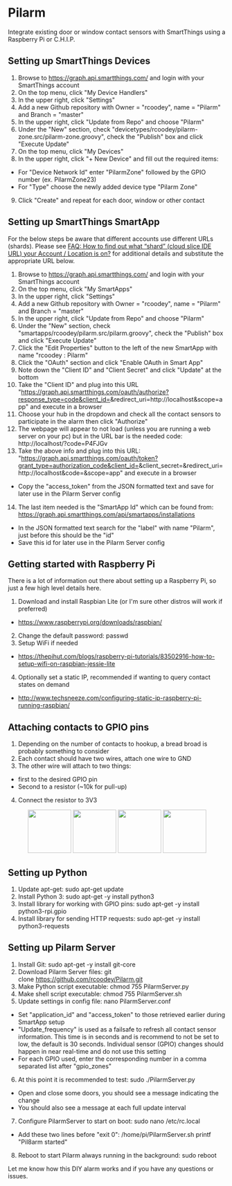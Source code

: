 # Pilarm
Integrate existing door or window contact sensors with SmartThings using a Raspberry Pi or C.H.I.P.

## Setting up SmartThings Devices
1. Browse to https://graph.api.smartthings.com/ and login with your SmartThings account
2. On the top menu, click "My Device Handlers"
3. In the upper right, click "Settings"
4. Add a new Github repository with Owner = "rcoodey", name = "Pilarm" and Branch = "master"
5. In the upper right, click "Update from Repo" and choose "Pilarm"
6. Under the "New" section, check "devicetypes/rcoodey/pilarm-zone.src/pilarm-zone.groovy", check the "Publish" box and click "Execute Update"
7. On the top menu, click "My Devices"
8. In the upper right, click "+ New Device" and fill out the required items:
  * For "Device Network Id" enter "PilarmZone" followed by the GPIO number (ex. PilarmZone23)
  * For "Type" choose the newly added device type "Pilarm Zone"
9. Click "Create" and repeat for each door, window or other contact

## Setting up SmartThings SmartApp
For the below steps be aware that different accounts use different URLs (shards). Please see <a href="https://community.smartthings.com/t/faq-how-to-find-out-what-shard-cloud-slice-ide-url-your-account-location-is-on/53923">FAQ: How to find out what “shard” (cloud slice IDE URL) your Account / Location is on?</a> for additional details and substitute the appropriate URL below.

1. Browse to https://graph.api.smartthings.com/ and login with your SmartThings account
2. On the top menu, click "My SmartApps"
3. In the upper right, click "Settings"
4. Add a new Github repository with Owner = "rcoodey", name = "Pilarm" and Branch = "master"
5. In the upper right, click "Update from Repo" and choose "Pilarm"
6. Under the "New" section, check "smartapps/rcoodey/pilarm.src/pilarm.groovy", check the "Publish" box and click "Execute Update"
7. Click the "Edit Properties" button to the left of the new SmartApp with name "rcoodey : Pilarm"
8. Click the "OAuth" section and click "Enable OAuth in Smart App"
9. Note down the "Client ID" and "Client Secret" and click "Update" at the bottom
10. Take the "Client ID" and plug into this URL "https://graph.api.smartthings.com/oauth/authorize?response_type=code&client_id=<INSERT YOUR ID>&redirect_uri=http://localhost&scope=app" and execute in a browser
11. Choose your hub in the dropdown and check all the contact sensors to participate in the alarm then click "Authorize"
12. The webpage will appear to not load (unless you are running a web server on your pc) but in the URL bar is the needed code: http://localhost/?code=P4FJGv
13. Take the above info and plug into this URL: "https://graph.api.smartthings.com/oauth/token?grant_type=authorization_code&client_id=<INSERT YOUR ID>&client_secret=<INSERT YOUR SECRET>&redirect_uri=http://localhost&code=<INSERT YOUR CODE>&scope=app" and execute in a browser
  * Copy the "access_token" from the JSON formatted  text and save for later use in the Pilarm Server config
14. The last item needed is the "SmartApp Id" which can be found from: https://graph.api.smartthings.com/api/smartapps/installations
  * In the JSON formatted text search for the "label" with name "Pilarm", just before this should be the "id"
  * Save this id for later use in the Pilarm Server config

## Getting started with Raspberry Pi
There is a lot of information out there about setting up a Raspberry Pi, so just a few high level details here.

1. Download and install Raspbian Lite (or I'm sure other distros will work if preferred)
  * https://www.raspberrypi.org/downloads/raspbian/
2. Change the default password: passwd
3. Setup WiFi if needed
  * https://thepihut.com/blogs/raspberry-pi-tutorials/83502916-how-to-setup-wifi-on-raspbian-jessie-lite
4. Optionally set a static IP, recommended if wanting to query contact states on demand
  * http://www.techsneeze.com/configuring-static-ip-raspberry-pi-running-raspbian/

## Attaching contacts to GPIO pins
1. Depending on the number of contacts to hookup, a bread broad is probably something to consider
2. Each contact should have two wires, attach one wire to GND
3. The other wire will attach to two things:
  * first to the desired GPIO pin
  * Second to a resistor (~10k for pull-up)
4. Connect the resistor to 3V3

<p align="center">
<img src="https://github.com/rcoodey/Pilarm/raw/master/images/AlarmBox.jpg" width="100" />
<img src="https://github.com/rcoodey/Pilarm/raw/master/images/BoardCenter.jpg" width="100" />
<img src="https://github.com/rcoodey/Pilarm/raw/master/images/BoardLeft.jpg" width="100" />
<img src="https://github.com/rcoodey/Pilarm/raw/master/images/BoardRight.jpg" width="100" />
</p>

## Setting up Python
1. Update apt-get: sudo apt-get update
2. Install Python 3: sudo apt-get -y install python3
3. Install library for working with GPIO pins: sudo apt-get -y install python3-rpi.gpio
4. Install library for sending HTTP requests: sudo apt-get -y install python3-requests

## Setting up Pilarm Server
1. Install Git: sudo apt-get -y install git-core
2. Download Pilarm Server files: git clone https://github.com/rcoodey/Pilarm.git
3. Make Python script executable: chmod 755 PilarmServer.py
4. Make shell script executable: chmod 755 PilarmServer.sh
5. Update settings in config file: nano PilarmServer.conf
  * Set "application_id" and "access_token" to those retrieved earlier during SmartApp setup
  * "Update_frequency" is used as a failsafe to refresh all contact sensor information. This time is in seconds and is recommend to not be set to low, the default is 30 seconds. Individual sensor (GPIO) changes should happen in near real-time and do not use this setting
  * For each GPIO used, enter the corresponding number in a comma separated list after "gpio_zones"
6. At this point it is recommended to test: sudo ./PilarmServer.py
  * Open and close some doors, you should see a message indicating the change
  * You should also see a message at each full update interval
7. Configure PilarmServer to start on boot: sudo nano /etc/rc.local
  * Add these two lines before "exit 0":
    /home/pi/PilarmServer.sh
    printf "Pil8arm started"
8. Reboot to start Pilarm always running in the background: sudo reboot

Let me know how this DIY alarm works and if you have any questions or issues.
